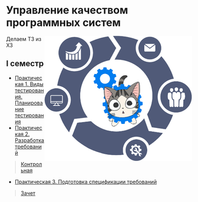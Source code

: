 # Управление качеством программных систем

<img src="https://github.com/Cat-in-box/FA/blob/png/git%20ukps.png" align="right" width=400 height=341/>

Делаем ТЗ из ХЗ

## I семестр
* [Практическая 1. Виды тестирования. Планирование тестирования](https://github.com/Cat-in-box/FA/tree/master/2%20%D0%BA%D1%83%D1%80%D1%81/%D0%A3%D0%9A%D0%9F%D0%A1/Pract%201)
* [Практическая 2. Разработка требований](https://github.com/Cat-in-box/FA/tree/master/2%20%D0%BA%D1%83%D1%80%D1%81/%D0%A3%D0%9A%D0%9F%D0%A1/Pract%202)
> [Контрольная](https://github.com/Cat-in-box/FA/tree/master/2%20%D0%BA%D1%83%D1%80%D1%81/%D0%A3%D0%9A%D0%9F%D0%A1/%D0%9A%D0%BE%D0%BD%D1%82%D1%80%D0%BE%D0%BB%D1%8C%D0%BD%D0%B0%D1%8F)
* [Практическая 3. Подготовка спецификации требований](https://github.com/Cat-in-box/FA/tree/master/2%20%D0%BA%D1%83%D1%80%D1%81/%D0%A3%D0%9A%D0%9F%D0%A1/Pract%202)
> [Зачет](https://github.com/Cat-in-box/FA/tree/master/2%20%D0%BA%D1%83%D1%80%D1%81/%D0%A3%D0%9A%D0%9F%D0%A1/%D0%97%D0%B0%D1%87%D0%B5%D1%82)
